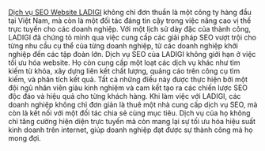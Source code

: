 <a href="https://ladigi.vn/seo/dich-vu-seo" rel="dofollow">Dịch vụ SEO Website LADIGI</a> không chỉ đơn thuần là một công ty hàng đầu tại Việt Nam, mà còn là một đối tác đáng tin cậy trong việc nâng cao vị thế trực tuyến cho các doanh nghiệp. Với một lịch sử dày đặc của thành công, LADIGI đã chứng tỏ mình qua việc cung cấp các giải pháp SEO vượt trội cho từng nhu cầu cụ thể của từng doanh nghiệp, từ các doanh nghiệp khởi nghiệp đến các tập đoàn lớn.
Dịch vụ SEO của LADIGI không giới hạn ở việc tối ưu hóa website. Họ còn cung cấp một loạt các dịch vụ khác như tìm kiếm từ khóa, xây dựng liên kết chất lượng, quảng cáo trên công cụ tìm kiếm, và phân tích kết quả. Tất cả những điều này được thực hiện bởi một đội ngũ nhân viên giàu kinh nghiệm và cam kết tạo ra các chiến lược SEO độc đáo và hiệu quả cho từng khách hàng.
Khi làm việc với LADIGI, các doanh nghiệp không chỉ đơn giản là thuê một nhà cung cấp dịch vụ SEO, mà còn là kết nối với một đối tác chia sẻ cùng mục tiêu. Dịch vụ của họ không chỉ tăng cường hiện diện trực tuyến mà còn mang lại sự tối ưu hóa hiệu suất kinh doanh trên internet, giúp doanh nghiệp đạt được sự thành công mà họ mong đợi.
